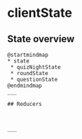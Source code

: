 # clientState

## State overview

```puml
@startmindmap
* state
 * quizNightState
 * roundState
 * questionState
@endmindmap
___

## Reducers



___